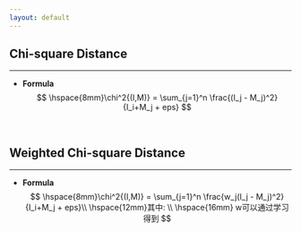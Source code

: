 ```yaml
---
layout: default
---
```


__Chi-square Distance__
--------    
---       
*    __Formula__         
$$
\hspace{8mm}\chi^2{(I,M)} = \sum_{j=1}^n \frac{(I_j - M_j)^2}{I_i+M_j + eps}
$$       
<br />    
    
__Weighted Chi-square Distance__
--------    
---    
*    __Formula__         
$$
\hspace{8mm}\chi^2{(I,M)} = \sum_{j=1}^n \frac{w_j(I_j - M_j)^2}{I_i+M_j + eps}\\
\hspace{12mm}其中:    \\
\hspace{16mm} w可以通过学习得到   
$$


